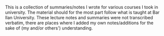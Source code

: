 This is a collection of summaries/notes I wrote for various courses I took in university.
The material should for the most part follow what is taught at Bar Ilan University.
These lecture notes and summaries were not transcribed verbatim, there are places where I added my own notes/additions for the sake of (my and/or others') understanding.
